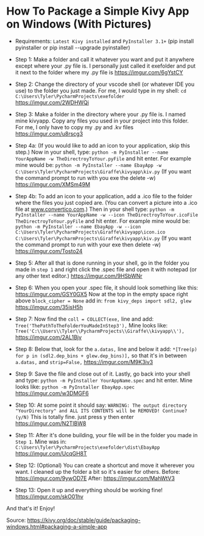 # How To Package a Simple Kivy App on Windows (With Pictures)


* Requirements: `Latest Kivy installed` and `PyInstaller 3.1+` (pip install pyinstaller or pip install --upgrade pyinstaller)


* Step 1: Make a folder and call it whatever you want and put it anywhere except where your .py file is. I personally just called it exefolder and put it next to the folder where my .py file is     https://imgur.com/6gYstCY


* Step 2: Change the directory of your vscode shell (or whatever IDE you use) to the folder you just made. For me, I would type in my shell: `cd C:\Users\Tyler\PycharmProjects\exefolder`     https://imgur.com/2WDHWQi


* Step 3: Make a folder in the directory where your .py file is. I named mine kivyapp. Copy any files you used in your project into this folder. For me, I only have to copy my .py and .kv files     https://imgur.com/u8rscg3


* Step 4a: (If you would like to add an icon to your application, skip this step.) Now in your shell, type: `python -m PyInstaller --name YourAppName -w TheDirectroyToYour.pyFile` and hit enter. For example mine would be: `python -m PyInstaller --name EbayApp -w C:\Users\Tyler\PycharmProjects\Giraffe\kivyapp\kiv.py` (If you want the command prompt to run with you exe the delete -w)     https://imgur.com/XMSm49M


* Step 4b: To add an icon to your application, add a .ico file to the folder where the files you just copied are. (You can convert a picture into a .ico file at www.convertico.com.) Then in your shell type: `python -m PyInstaller --name YourAppName -w --icon TheDirectroyToYour.icoFile TheDirectroyToYour.pyFile` and hit enter. For example mine would be: `python -m PyInstaller --name EbayApp -w --icon C:\Users\Tyler\PycharmProjects\Giraffe\kivyapp\icon.ico C:\Users\Tyler\PycharmProjects\Giraffe\kivyapp\kiv.py` (If you want the command prompt to run with your exe then delete -w)     https://imgur.com/Tosto24


* Step 5: After all that is done running in your shell, go in the folder you made in `step 1` and right click the .spec file and open it with notepad (or any other text editor.)     https://imgur.com/9HSbWNr


* Step 6: When you open your .spec file, it should look something like this: https://imgur.com/GSY0GX5 Now at the top in the empty space right above `block_cipher = None` add in: `from kivy_deps import sdl2, glew` https://imgur.com/35isH5h


* Step 7: Now find the `coll = COLLECT(exe,` line and add: `Tree('ThePathToTheFolderYouMadeInStep3'),` Mine looks like: `Tree('C:\\Users\\Tyler\\PycharmProjects\\Giraffe\\kivyapp\\'),`     https://imgur.com/2AL1Bjv


* Step 8: Below that, look for the `a.datas,` line and below it add: `*[Tree(p) for p in (sdl2.dep_bins + glew.dep_bins)],` so that it's in between `a.datas,` and `strip=False,`     https://imgur.com/M9K3iv3


* Step 9: Save the file and close out of it. Lastly, go back into your shell and type: `python -m PyInstaller YourAppName.spec` and hit enter. Mine looks like: `python -m PyInstaller EbayApp.spec`     https://imgur.com/w3DMGF6


* Step 10: At some point it should say: `WARNING: The output directory "YourDirectory" and ALL ITS CONTENTS will be REMOVED! Continue? (y/N)` This is totally fine. just press y then enter     https://imgur.com/N2TIBW8


* Step 11: After it's done building, your file will be in the folder you made in `Step 1`. Mine was in: `C:\Users\Tyler\PycharmProjects\exefolder\dist\EbayApp`     https://imgur.com/UcqGH8T


* Step 12: (Optional) You can create a shortcut and move it wherever you want. I cleaned up the folder a bit so it's easier for others. Before: https://imgur.com/9ywOD7E     After: https://imgur.com/MahWtV3


* Step 13: Open it up and everything should be working fine!     https://imgur.com/skO01hv


And that's it! Enjoy!


Source: https://kivy.org/doc/stable/guide/packaging-windows.html#packaging-a-simple-app
